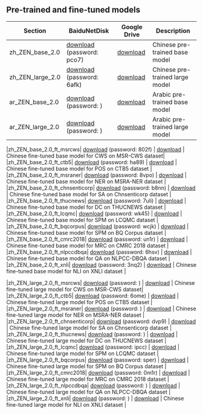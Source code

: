 ## Pre-trained and fine-tuned models

| Section | BaiduNetDisk | Google Drive | Description |
|-|-|-|-|
|zh_ZEN_base_2.0| [download](https://pan.baidu.com/s/1hryqMc__Db047ufGwkZ8Gg) (password: pco7) | [download]() | Chinese pre-trained base model|
|zh_ZEN_large_2.0| [download](https://pan.baidu.com/s/1G8auYKnHTHUb9HN5EY5KJg) (password: 6afk) | [download]() | Chinese pre-trained large model|
|ar_ZEN_base_2.0| [download]() (password: ) | [download]() | Arabic pre-trained base model|
|ar_ZEN_large_2.0| [download]() (password: ) | [download]() | Arabic pre-trained large model|

|zh_ZEN_base_2.0_ft_msrcws| [download](https://pan.baidu.com/s/1lTMsQZA8Qre6tSE5u9pEfA) (password: 802f) | [download]() | Chinese fine-tuned base model for CWS on MSR-CWS dataset|
|zh_ZEN_base_2.0_ft_ctb5| [download](https://pan.baidu.com/s/1P9Y57jDsdRE03ACW1-du-A) (password: ha89) | [download]() | Chinese fine-tuned base model for POS on CTB5 dataset |
|zh_ZEN_base_2.0_ft_msraner| [download](https://pan.baidu.com/s/1H2gYKxOIX3WDxokPz0CFDw) (password: 8vpo) | [download]() | Chinese fine-tuned base model for NER on MSRA-NER dataset |
|zh_ZEN_base_2.0_ft_chnsenticorp| [download](https://pan.baidu.com/s/1r3x-npuWjq1-WsYsOvUG3g) (password: b8nn) | [download]() | Chinese fine-tuned base model for SA on Chnsenticorp dataset |
|zh_ZEN_base_2.0_ft_thucnews| [download](https://pan.baidu.com/s/1dBO3fAuuoAogPXST3f3vOQ) (password: 7uli) | [download]() | Chinese fine-tuned base model for DC on THUCNEWS dataset |
|zh_ZEN_base_2.0_ft_lcqmc| [download](https://pan.baidu.com/s/1zp5dfEp-PNX32qqeXp5nWA) (password: wk45) | [download]() | Chinese fine-tuned base model for SPM on LCQMC dataset |
|zh_ZEN_base_2.0_ft_bqcorpus| [download](https://pan.baidu.com/s/1TPgPLvFPWNsbhKybZKFuxQ) (password: wcjk) | [download]() | Chinese fine-tuned base model for SPM on BQ Corpus dataset |
|zh_ZEN_base_2.0_ft_cmrc2018| [download](https://pan.baidu.com/s/1ApP1qFkiHj4In0zvMYWMbA) (password: un1r) | [download]() | Chinese fine-tuned base model for MRC on CMRC 2018 dataset |
|zh_ZEN_base_2.0_ft_nlpccdbqa| [download](https://pan.baidu.com/s/1XbT5cMHKTJq3w7IDH0-_gw) (password: 6hsv) | [download]() | Chinese fine-tuned base model for QA on NLPCC-DBQA dataset |
|zh_ZEN_base_2.0_ft_xnli| [download](https://pan.baidu.com/s/1A76iWOGm4C8QD4SnArXBfA) (password: 3nq2) | [download]() | Chinese fine-tuned base model for NLI on XNLI dataset |

|zh_ZEN_large_2.0_ft_msrcws| [download]() (password: ) | [download]() | Chinese fine-tuned large model for CWS on MSR-CWS dataset|
|zh_ZEN_large_2.0_ft_ctb5| [download](https://pan.baidu.com/s/1tIcmFJ8wFxmKKfYEegSodg) (password: 6ome) | [download]() | Chinese fine-tuned large model for POS on CTB5 dataset |
|zh_ZEN_large_2.0_ft_msraner| [download]() (password: ) | [download]() | Chinese fine-tuned large model for NER on MSRA-NER dataset |
|zh_ZEN_large_2.0_ft_chnsenticorp| [download](https://pan.baidu.com/s/1nWNeNpAnU8oZf-OnhgKeCg) (password: dvp9) | [download]() | Chinese fine-tuned large model for SA on Chnsenticorp dataset |
|zh_ZEN_large_2.0_ft_thucnews| [download]() (password: ) | [download]() | Chinese fine-tuned large model for DC on THUCNEWS dataset |
|zh_ZEN_large_2.0_ft_lcqmc| [download](https://pan.baidu.com/s/1e85coHMHf6TAdCZd3d9xRg) (password: ipcc) | [download]() | Chinese fine-tuned large model for SPM on LCQMC dataset |
|zh_ZEN_large_2.0_ft_bqcorpus| [download](https://pan.baidu.com/s/19ZujuPyhM-vRgpSPJdv2Ew) (password: sper) | [download]() | Chinese fine-tuned large model for SPM on BQ Corpus dataset |
|zh_ZEN_large_2.0_ft_cmrc2018| [download](https://pan.baidu.com/s/1wzT8uyXuNwwgmHAhhjJQwg) (password: 0m1r) | [download]() | Chinese fine-tuned large model for MRC on CMRC 2018 dataset |
|zh_ZEN_large_2.0_ft_nlpccdbqa| [download]() (password: ) | [download]() | Chinese fine-tuned large model for QA on NLPCC-DBQA dataset |
|zh_ZEN_large_2.0_ft_xnli| [download]() (password: ) | [download]() | Chinese fine-tuned large model for NLI on XNLI dataset |

